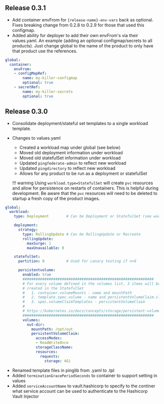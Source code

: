 ## Release 0.3.1

* Add container envFrom for `{release-name}-env-vars` back as optional.
  Fixes breaking change from 0.2.8 to 0.2.9 for those that used this configmap.
* Added ability for deployer to add their own envFrom's via their values.yaml.
  An example (adding an optional configmap/secrets to all products).  Just change
  global to the name of the product to only have that product use the references.

```yaml
global:
  container:
    envFrom:
    - configMapRef:
        name: my-killer-configmap
        optional: true
    - secretRef:
        name: my-killer-secrets
        optional: true
```

## Release 0.3.0

* Consolidate deployment/stateful set templates to a single workload template.
* Changes to values.yaml
    * Created a workload map under global (see below)
    * Moved old deployment information under workload
    * Moved old statefulSet information under workload
    * Updated `pingfederate-admin` to reflect new workload
    * Updated `pingdirectory` to reflect new workload
    * Allows for any product to be run as a deployment or statefulSet

    !!! warning
    Using `workload.type=StatefulSet` will create `pvc` resources and allow for
    persistence on restarts of containers.  This is helpful during development.  Be aware
    that the `pvc` resources will need to be deleted to startup a fresh copy of the
    product images.

```yaml
global:
  workload:
    type: Deployment        # Can be Deployment or StatefulSet (see warning above)

    deployment:
      strategy:
        type: RollingUpdate # Can be RollingUpdate or Recreate
        rollingUpdate:
          maxSurge: 1
          maxUnavailable: 0

    statefulSet:
      partition: 0          # Used for canary testing if n>0

      persistentvolume:
        enabled: true
        ############################################################
        # For every volume defined in the volumes list, 3 items will be
        # created in the StatefulSet
        #   1. container.volumeMounts - name and mountPath
        #   2. template.spec.volume - name and persistentVolumeClaim.claimName
        #   3. spec.volumeClaimTemplates - persistentVolumeClaim
        #
        # https://kubernetes.io/docs/concepts/storage/persistent-volumes/
        ############################################################
        volumes:
          out-dir:
            mountPath: /opt/out
            persistentVolumeClaim:
              accessModes:
              - ReadWriteOnce
              storageClassName:
              resources:
                requests:
                  storage: 4Gi
```

* Renamed template files in pinglib from .yaml to .tpl
* Added `terminationGracePeriodSeconds` to container to support setting in values
* Added `serviceAccountName` to vault.hashicorp to specify to the continer what service
  account can be used to authenticate to the Hashicorp Vault Injector

